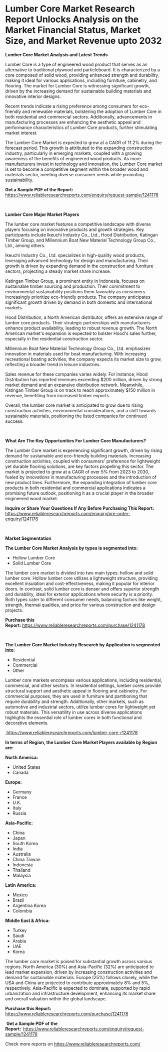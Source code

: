 <p><h1>Lumber Core Market Research Report Unlocks Analysis on the Market Financial Status, Market Size, and Market Revenue upto 2032</h1></p><p><strong>Lumber Core Market Analysis and Latest Trends</strong></p>
<p><p>Lumber Core is a type of engineered wood product that serves as an alternative to traditional plywood and particleboard. It is characterized by a core composed of solid wood, providing enhanced strength and durability, making it ideal for various applications, including furniture, cabinetry, and flooring. The market for Lumber Core is witnessing significant growth, driven by the increasing demand for sustainable building materials and innovative interior designs.</p><p>Recent trends indicate a rising preference among consumers for eco-friendly and renewable materials, bolstering the adoption of Lumber Core in both residential and commercial sectors. Additionally, advancements in manufacturing processes are enhancing the aesthetic appeal and performance characteristics of Lumber Core products, further stimulating market interest.</p><p>The Lumber Core Market is expected to grow at a CAGR of 11.2% during the forecast period. This growth is attributed to the expanding construction industry, particularly in emerging markets, coupled with a growing awareness of the benefits of engineered wood products. As more manufacturers invest in technology and innovation, the Lumber Core market is set to become a competitive segment within the broader wood and materials sector, meeting diverse consumer needs while promoting sustainability.</p></p>
<p><strong>Get a Sample PDF of the Report:&nbsp;</strong> <a href="https://www.reliableresearchreports.com/enquiry/request-sample/1241178?utm_campaign=2788&utm_medium=2&utm_source=Github&utm_content=ia&utm_term=02042025&utm_id=lumber-core">https://www.reliableresearchreports.com/enquiry/request-sample/1241178</a></p>
<p>&nbsp;</p>
<p><strong>Lumber Core Major Market Players</strong></p>
<p><p>The lumber core market features a competitive landscape with diverse players focusing on innovative products and growth strategies. Key participants include Ikeuchi Industry Co., Ltd., Hood Distribution, Katingan Timber Group, and Millennium Boat New Material Technology Group Co., Ltd., among others.</p><p>Ikeuchi Industry Co., Ltd. specializes in high-quality wood products, leveraging advanced technology for design and manufacturing. Their growth is driven by expanding demand in the construction and furniture sectors, projecting a steady market share increase.</p><p>Katingan Timber Group, a prominent entity in Indonesia, focuses on sustainable timber sourcing and production. Their commitment to environmental sustainability positions them favorably as consumers increasingly prioritize eco-friendly products. The company anticipates significant growth driven by demand in both domestic and international markets.</p><p>Hood Distribution, a North American distributor, offers an extensive range of lumber core products. Their strategic partnerships with manufacturers enhance product availability, leading to robust revenue growth. The North American market's expansion is expected to bolster Hood's sales further, especially in the residential construction sector.</p><p>Millennium Boat New Material Technology Group Co., Ltd. emphasizes innovation in materials used for boat manufacturing. With increasing recreational boating activities, the company expects its market size to grow, reflecting a broader trend in leisure industries.</p><p>Sales revenue for these companies varies widely. For instance, Hood Distribution has reported revenues exceeding $200 million, driven by strong market demand and an expansive distribution network. Meanwhile, Katingan Timber Group is on track to reach approximately $150 million in revenue, benefiting from increased timber exports.</p><p>Overall, the lumber core market is anticipated to grow due to rising construction activities, environmental considerations, and a shift towards sustainable materials, positioning the listed companies for continued success.</p></p>
<p>&nbsp;</p>
<p><strong>What Are The Key Opportunities For Lumber Core Manufacturers?</strong></p>
<p><p>The Lumber Core market is experiencing significant growth, driven by rising demand for sustainable and eco-friendly building materials. Increasing construction activities, coupled with consumers' preference for lightweight yet durable flooring solutions, are key factors propelling this sector. The market is projected to grow at a CAGR of over 5% from 2023 to 2030, fueled by innovations in manufacturing processes and the introduction of new product lines. Furthermore, the expanding integration of lumber core products in both residential and commercial applications indicates a promising future outlook, positioning it as a crucial player in the broader engineered wood market.</p></p>
<p><strong>Inquire or Share Your Questions If Any Before Purchasing This Report:</strong> <a href="https://www.reliableresearchreports.com/enquiry/pre-order-enquiry/1241178?utm_campaign=2788&utm_medium=2&utm_source=Github&utm_content=ia&utm_term=02042025&utm_id=lumber-core">https://www.reliableresearchreports.com/enquiry/pre-order-enquiry/1241178</a></p>
<p>&nbsp;</p>
<p><strong>Market Segmentation</strong></p>
<p><strong>The Lumber Core Market Analysis by types is segmented into:</strong></p>
<p><ul><li>Hollow Lumber Core</li><li>Solid Lumber Core</li></ul></p>
<p><p>The lumber core market is divided into two main types: hollow and solid lumber core. Hollow lumber core utilizes a lightweight structure, providing excellent insulation and cost-effectiveness, making it popular for interior doors. In contrast, solid lumber core is denser and offers superior strength and durability, ideal for exterior applications where security is a priority. Both types cater to different consumer needs, balancing factors like weight, strength, thermal qualities, and price for various construction and design projects.</p></p>
<p><strong>Purchase this Report:&nbsp;</strong><a href="https://www.reliableresearchreports.com/purchase/1241178?utm_campaign=2788&utm_medium=2&utm_source=Github&utm_content=ia&utm_term=02042025&utm_id=lumber-core">https://www.reliableresearchreports.com/purchase/1241178</a></p>
<p>&nbsp;</p>
<p><strong>The Lumber Core Market Industry Research by Application is segmented into:</strong></p>
<p><ul><li>Residential</li><li>Commercial</li><li>Other</li></ul></p>
<p><p>Lumber core markets encompass various applications, including residential, commercial, and other sectors. In residential settings, lumber cores provide structural support and aesthetic appeal in flooring and cabinetry. For commercial purposes, they are used in furniture and partitioning that require durability and strength. Additionally, other markets, such as automotive and industrial sectors, utilize lumber cores for lightweight yet robust materials. This versatility in use across diverse applications highlights the essential role of lumber cores in both functional and decorative elements.</p></p>
<p><a href="https://www.reliableresearchreports.com/lumber-core-r1241178?utm_campaign=2788&utm_medium=2&utm_source=Github&utm_content=ia&utm_term=02042025&utm_id=lumber-core">&nbsp;https://www.reliableresearchreports.com/lumber-core-r1241178</a></p>
<p><strong>In terms of Region, the Lumber Core Market Players available by Region are:</strong></p>
<p>
    <p> <strong> North America: </strong>
        <ul>
            <li>United States</li>
            <li>Canada</li>
        </ul>
        </p> 
    <p> <strong> Europe: </strong>
        <ul>
            <li>Germany</li>
            <li>France</li>
            <li>U.K.</li>
            <li>Italy</li>
            <li>Russia</li>
        </ul>
        </p> 
    <p> <strong> Asia-Pacific: </strong>
        <ul>
            <li>China</li>
            <li>Japan</li>
            <li>South Korea</li>
            <li>India</li>
            <li>Australia</li>
            <li>China Taiwan</li>
            <li>Indonesia</li>
            <li>Thailand</li>
            <li>Malaysia</li>
        </ul>
        </p> 
    <p> <strong> Latin America: </strong>
        <ul>
            <li>Mexico</li>
            <li>Brazil</li>
            <li>Argentina Korea</li>
            <li>Colombia</li>
        </ul>
        </p> 
    <p> <strong> Middle East & Africa: </strong>
        <ul>
            <li>Turkey</li>
            <li>Saudi</li>
            <li>Arabia</li>
            <li>UAE</li>
            <li>Korea</li>
        </ul>
    </p>
    </p>
<p><p>The lumber core market is poised for substantial growth across various regions. North America (30%) and Asia-Pacific (32%) are anticipated to lead market expansion, driven by increasing construction activities and demand for sustainable materials. Europe (25%) follows closely, while the USA and China are projected to contribute approximately 8% and 5%, respectively. Asia-Pacific is expected to dominate, supported by rapid urbanization and infrastructure development, enhancing its market share and overall valuation within the global landscape.</p></p>
<p><strong>Purchase this Report: </strong><a href="https://www.reliableresearchreports.com/purchase/1241178?utm_campaign=2788&utm_medium=2&utm_source=Github&utm_content=ia&utm_term=02042025&utm_id=lumber-core">https://www.reliableresearchreports.com/purchase/1241178</a></p>
<p>&nbsp;<strong>Get a Sample PDF of the Report:&nbsp;&nbsp;</strong><a href="https://www.reliableresearchreports.com/enquiry/request-sample/1241178?utm_campaign=2788&utm_medium=2&utm_source=Github&utm_content=ia&utm_term=02042025&utm_id=lumber-core">https://www.reliableresearchreports.com/enquiry/request-sample/1241178</a></p>
<p><strong></strong></p>
<p>Check more reports on <a href="https://www.reliableresearchreports.com/?utm_campaign=2788&utm_medium=2&utm_source=Github&utm_content=ia&utm_term=02042025&utm_id=lumber-core">https://www.reliableresearchreports.com/</a></p>